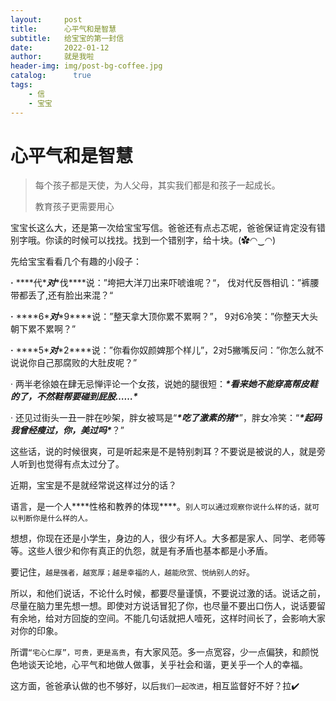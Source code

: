 ```yaml
---
layout:     post
title:      心平气和是智慧
subtitle:   给宝宝的第一封信
date:       2022-01-12
author:     就是我啦
header-img: img/post-bg-coffee.jpg
catalog: 	  true
tags:
    - 信    
    - 宝宝    
---
```


# 心平气和是智慧

> 每个孩子都是天使，为人父母，其实我们都是和孩子一起成长。
>
> 教育孩子更需要用心



宝宝长这么大，还是第一次给宝宝写信。爸爸还有点忐忑呢，爸爸保证肯定没有错别字哦。你读的时候可以找找。找到一个错别字，给十块。(✿◠‿◠)

先给宝宝看看几个有趣的小段子：

**·** ***\*代\****对***\*伐\****说：”垮把大洋刀出来吓唬谁呢？“， 伐对代反唇相讥：”裤腰带都丢了,还有脸出来混？“

**·** ***\*6\****对***\*9\****说：”整天拿大顶你累不累啊？”， 9对6冷笑：”你整天大头朝下累不累啊？”

**·** ***\*5\****对***\*2\****说：”你看你奴颜婢那个样儿”，2对5撇嘴反问：”你怎么就不说说你自己那腐败的大肚皮呢？”

· 两半老徐娘在肆无忌惮评论一个女孩，说她的腿很短：***\*看来她不能穿高帮皮鞋的了，不然鞋帮要碰到屁股……\****

· 还见过街头一丑一胖在吵架，胖女被骂是“***\*吃了激素的猪\****”，胖女冷笑：“***\*起码我曾经瘦过，你，美过吗\****？”

这些话，说的时候很爽，可是听起来是不是特别刺耳？不要说是被说的人，就是旁人听到也觉得有点太过分了。

近期，宝宝是不是就经常说这样过分的话？

语言，是一个人***\*性格和教养的体现\****。``别人可以通过观察你说什么样的话，就可以判断你是什么样的人。``

想想，你现在还是小学生，身边的人，很少有坏人。大多都是家人、同学、老师等等。这些人很少和你有真正的仇怨，就是有矛盾也基本都是小矛盾。

要记住，``越是强者，越宽厚；越是幸福的人，越能欣赏、悦纳别人的好``。

所以，和他们说话，不论什么时候，都要尽量谨慎，不要说过激的话。说话之前，尽量在脑力里先想一想。即使对方说话冒犯了你，也尽量不要出口伤人，说话要留有余地，给对方回旋的空间。不能几句话就把人噎死，这样时间长了，会影响大家对你的印象。

所谓``“宅心仁厚”，可贵，更是高贵``，有大家风范。多一点宽容，少一点偏狭，和颜悦色地谈天论地，心平气和地做人做事，关乎社会和谐，更关乎一个人的幸福。

这方面，爸爸承认做的也不够好，以后``我们一起改进``，相互监督好不好？拉✔️

 
